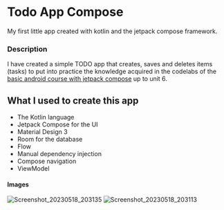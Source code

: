 # Todo App Compose

My first little app created with kotlin and the jetpack compose framework.

### Description

I have created a simple TODO app that creates, saves and deletes items (tasks) to put into practice the knowledge acquired in the codelabs of the [basic android course with jetpack compose](https://developer.android.com/courses/android-basics-compose/course) up to unit 6.

## What I used to create this app

- The Kotlin language
- Jetpack Compose for the UI
- Material Design 3
- Room for the database
- Flow
- Manual dependency injection
- Compose navigation
- ViewModel

#### Images

![Screenshot_20230518_203135](https://github.com/ifMaxi/Todo_App_Compose/assets/112733459/0fa6636b-fe63-4e7b-ba95-7ebcaa831994)
![Screenshot_20230518_203113](https://github.com/ifMaxi/Todo_App_Compose/assets/112733459/4498fe13-37e5-44cb-976d-3313e029fe23)
